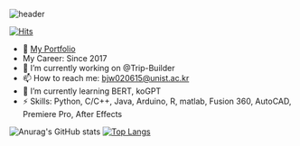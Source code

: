![header](https://capsule-render.vercel.app/api?type=slice&color=1786FC&height=150&section=header&text=directorBae's%20hub&rotate=10&fontAlign=70&FontColor=000000&fontAlignY=30&fontSize=60&desc=Hello!&animation=twinkling)

[![Hits](https://hits.seeyoufarm.com/api/count/incr/badge.svg?url=https%3A%2F%2Fgithub.com%2FdirectorBae%2Fhit-counter&count_bg=%233DB7C8&title_bg=%23555555&icon=microbit.svg&icon_color=%23FFB0E1&title=hits&edge_flat=true)](https://hits.seeyoufarm.com)
- 👀 [My Portfolio](https://goldenrod-hugger-507.notion.site/Jeongwon-Bae-s-Portfolio-05cf9e7f8d5b46739ae6f0047d40a7ab)
- My Career: Since 2017
- 🔭 I’m currently working on @Trip-Builder
- 📫 How to reach me: bjw020615@unist.ac.kr
- 🌱 I’m currently learning BERT, koGPT
- ⚡ Skills: Python, C/C++, Java, Arduino, R, matlab, Fusion 360, AutoCAD, Premiere Pro, After Effects

![Anurag's GitHub stats](https://github-readme-stats.vercel.app/api?username=directorBae&show_icons=true&theme=transparent)
[![Top Langs](https://github-readme-stats.vercel.app/api/top-langs/?username=directorBae&langs_count=8)](https://github.com/directorBae/github-readme-stats)

  
<!--
**directorBae/directorBae** is a ✨ _special_ ✨ repository because its `README.md` (this file) appears on your GitHub profile.

Here are some ideas to get you started:
-->
